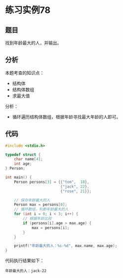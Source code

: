 # 练习实例78

## 题目

找到年龄最大的人，并输出。


## 分析

本题考查的知识点：
- 结构体
- 结构体数组
- 求最大值

分析：
- 循环遍历结构体数组，根据年龄寻找最大年龄的人即可。


## 代码

```c
#include <stdio.h>

typedef struct {
    char name[4];
    int age;
} Person;

int main() {
    Person persons[3] = {{"tom",  18},
                         {"jack", 22},
                         {"rose", 21}};

    // 保存年龄最大的人
    Person max = persons[0];
    // 循环数组，判断年龄最大的人
    for (int i = 0; i < 3; i++) {
        // 根据年龄比较
        if (persons[i].age > max.age) {
            max = persons[i];
        }
    }

    printf("年龄最大的人：%s-%d", max.name, max.age);
}
```

代码执行结果如下：

```text
年龄最大的人：jack-22
```